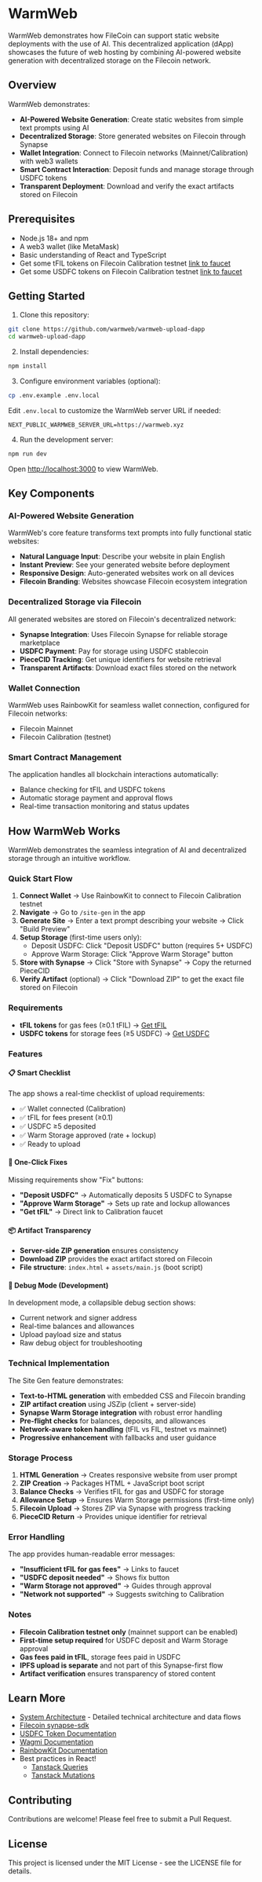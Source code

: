 # WarmWeb

WarmWeb demonstrates how FileCoin can support static website deployments with the use of AI. This decentralized application (dApp) showcases the future of web hosting by combining AI-powered website generation with decentralized storage on the Filecoin network.

## Overview

WarmWeb demonstrates:
- **AI-Powered Website Generation**: Create static websites from simple text prompts using AI
- **Decentralized Storage**: Store generated websites on Filecoin through Synapse
- **Wallet Integration**: Connect to Filecoin networks (Mainnet/Calibration) with web3 wallets
- **Smart Contract Interaction**: Deposit funds and manage storage through USDFC tokens
- **Transparent Deployment**: Download and verify the exact artifacts stored on Filecoin

## Prerequisites

- Node.js 18+ and npm
- A web3 wallet (like MetaMask)
- Basic understanding of React and TypeScript
- Get some tFIL tokens on Filecoin Calibration testnet [link to faucet](https://faucet.calibnet.chainsafe-fil.io/funds.html)
- Get some USDFC tokens on Filecoin Calibration testnet [link to faucet](https://forest-explorer.chainsafe.dev/faucet/calibnet_usdfc)

## Getting Started

1. Clone this repository:
```bash
git clone https://github.com/warmweb/warmweb-upload-dapp
cd warmweb-upload-dapp
```

2. Install dependencies:
```bash
npm install
```

3. Configure environment variables (optional):
```bash
cp .env.example .env.local
```
Edit `.env.local` to customize the WarmWeb server URL if needed:
```
NEXT_PUBLIC_WARMWEB_SERVER_URL=https://warmweb.xyz
```

4. Run the development server:
```bash
npm run dev
```

Open [http://localhost:3000](http://localhost:3000) to view WarmWeb.

## Key Components

### AI-Powered Website Generation
WarmWeb's core feature transforms text prompts into fully functional static websites:
- **Natural Language Input**: Describe your website in plain English
- **Instant Preview**: See your generated website before deployment
- **Responsive Design**: Auto-generated websites work on all devices
- **Filecoin Branding**: Websites showcase Filecoin ecosystem integration

### Decentralized Storage via Filecoin
All generated websites are stored on Filecoin's decentralized network:
- **Synapse Integration**: Uses Filecoin Synapse for reliable storage marketplace
- **USDFC Payment**: Pay for storage using USDFC stablecoin
- **PieceCID Tracking**: Get unique identifiers for website retrieval
- **Transparent Artifacts**: Download exact files stored on the network

### Wallet Connection
WarmWeb uses RainbowKit for seamless wallet connection, configured for Filecoin networks:
- Filecoin Mainnet
- Filecoin Calibration (testnet)

### Smart Contract Management
The application handles all blockchain interactions automatically:
- Balance checking for tFIL and USDFC tokens
- Automatic storage payment and approval flows
- Real-time transaction monitoring and status updates

## How WarmWeb Works

WarmWeb demonstrates the seamless integration of AI and decentralized storage through an intuitive workflow.

### Quick Start Flow

1. **Connect Wallet** → Use RainbowKit to connect to Filecoin Calibration testnet
2. **Navigate** → Go to `/site-gen` in the app
3. **Generate Site** → Enter a text prompt describing your website → Click "Build Preview"
4. **Setup Storage** (first-time users only):
   - Deposit USDFC: Click "Deposit USDFC" button (requires 5+ USDFC)
   - Approve Warm Storage: Click "Approve Warm Storage" button
5. **Store with Synapse** → Click "Store with Synapse" → Copy the returned PieceCID
6. **Verify Artifact** (optional) → Click "Download ZIP" to get the exact file stored on Filecoin

### Requirements

- **tFIL tokens** for gas fees (≥0.1 tFIL) → [Get tFIL](https://faucet.calibnet.chainsafe-fil.io/funds.html)
- **USDFC tokens** for storage fees (≥5 USDFC) → [Get USDFC](https://forest-explorer.chainsafe.dev/faucet/calibnet_usdfc)

### Features

#### 📋 Smart Checklist
The app shows a real-time checklist of upload requirements:
- ✅ Wallet connected (Calibration)
- ✅ tFIL for fees present (≥0.1)
- ✅ USDFC ≥5 deposited
- ✅ Warm Storage approved (rate + lockup)
- ✅ Ready to upload

#### 🔧 One-Click Fixes
Missing requirements show "Fix" buttons:
- **"Deposit USDFC"** → Automatically deposits 5 USDFC to Synapse
- **"Approve Warm Storage"** → Sets up rate and lockup allowances
- **"Get tFIL"** → Direct link to Calibration faucet

#### 📦 Artifact Transparency
- **Server-side ZIP generation** ensures consistency
- **Download ZIP** provides the exact artifact stored on Filecoin
- **File structure**: `index.html` + `assets/main.js` (boot script)

#### 🐛 Debug Mode (Development)
In development mode, a collapsible debug section shows:
- Current network and signer address
- Real-time balances and allowances
- Upload payload size and status
- Raw debug object for troubleshooting

### Technical Implementation

The Site Gen feature demonstrates:
- **Text-to-HTML generation** with embedded CSS and Filecoin branding
- **ZIP artifact creation** using JSZip (client + server-side)
- **Synapse Warm Storage integration** with robust error handling
- **Pre-flight checks** for balances, deposits, and allowances
- **Network-aware token handling** (tFIL vs FIL, testnet vs mainnet)
- **Progressive enhancement** with fallbacks and user guidance

### Storage Process

1. **HTML Generation** → Creates responsive website from user prompt
2. **ZIP Creation** → Packages HTML + JavaScript boot script
3. **Balance Checks** → Verifies tFIL for gas and USDFC for storage
4. **Allowance Setup** → Ensures Warm Storage permissions (first-time only)
5. **Filecoin Upload** → Stores ZIP via Synapse with progress tracking
6. **PieceCID Return** → Provides unique identifier for retrieval

### Error Handling

The app provides human-readable error messages:
- **"Insufficient tFIL for gas fees"** → Links to faucet
- **"USDFC deposit needed"** → Shows fix button
- **"Warm Storage not approved"** → Guides through approval
- **"Network not supported"** → Suggests switching to Calibration

### Notes

- **Filecoin Calibration testnet only** (mainnet support can be enabled)
- **First-time setup required** for USDFC deposit and Warm Storage approval
- **Gas fees paid in tFIL**, storage fees paid in USDFC
- **IPFS upload is separate** and not part of this Synapse-first flow
- **Artifact verification** ensures transparency of stored content

## Learn More

- [System Architecture](./SYS_ARCHI.md) - Detailed technical architecture and data flows
- [Filecoin synapse-sdk](https://github.com/FilOzone/synapse-sdk)
- [USDFC Token Documentation](https://docs.secured.finance/usdfc-stablecoin/getting-started)
- [Wagmi Documentation](https://wagmi.sh)
- [RainbowKit Documentation](https://www.rainbowkit.com)
- Best practices in React!
  - [Tanstack Queries](https://tanstack.com/query/latest/docs/framework/react/guides/queries)
  - [Tanstack Mutations](https://tanstack.com/query/latest/docs/framework/react/guides/mutations)

## Contributing

Contributions are welcome! Please feel free to submit a Pull Request.

## License

This project is licensed under the MIT License - see the LICENSE file for details.
